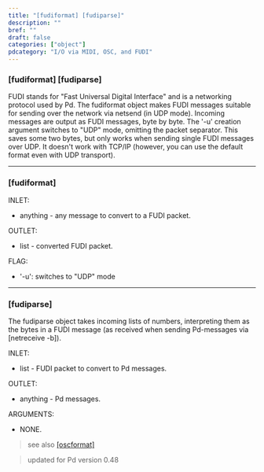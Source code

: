 ```yaml
---
title: "[fudiformat] [fudiparse]"
description: ""
bref: ""
draft: false
categories: ["object"]
pdcategory: "I/O via MIDI, OSC, and FUDI"
---
```


### [fudiformat] [fudiparse]

FUDI stands for "Fast Universal Digital Interface" and is a networking protocol used by Pd. The fudiformat object makes FUDI messages suitable for sending over the network via netsend (in UDP mode). Incoming messages are output as FUDI messages, byte by byte. The '-u' creation argument switches to "UDP" mode, omitting the packet separator. This saves some two bytes, but only works when sending single FUDI messages over UDP. It doesn't work with TCP/IP (however, you can use the default format even with UDP transport).

---------------------


### [fudiformat]

INLET:

- anything - any message to convert to a FUDI packet.

OUTLET:

- list - converted FUDI packet.

FLAG:

- '-u': switches to "UDP" mode

---------------------

### [fudiparse]

The fudiparse object takes incoming lists of numbers, interpreting them as the bytes in a FUDI message (as received when sending Pd-messages via [netreceive -b]).

INLET:

- list - FUDI packet to convert to Pd messages.

OUTLET:

- anything - Pd messages.

ARGUMENTS:

- NONE.
 
 
> see also [[oscformat]](../osc-format-parse) 

> updated for Pd version 0.48